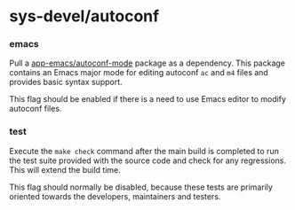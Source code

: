 # sys-devel/autoconf

### emacs
Pull a [app-emacs/autoconf-mode](../app-emacs/autoconf-mode.md) package as a dependency. This package contains an Emacs major mode for editing autoconf `ac` and `m4` files and provides basic syntax support.

This flag should be enabled if there is a need to use Emacs editor to modify autoconf files.

### test
Execute the `make check` command after the main build is completed to run the test suite provided with the source code and check for any regressions. This will extend the build time.

This flag should normally be disabled, because these tests are primarily oriented towards the developers, maintainers and testers.
